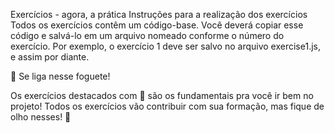 Exercícios - agora, a prática
Instruções para a realização dos exercícios
Todos os exercícios contêm um código-base. Você deverá copiar esse código e salvá-lo em um arquivo nomeado conforme o número do exercício. Por exemplo, o exercício 1 deve ser salvo no arquivo exercise1.js, e assim por diante.

🚀 Se liga nesse foguete!

Os exercícios destacados com 🚀 são os fundamentais pra você ir bem no projeto! Todos os exercícios vão contribuir com sua formação, mas fique de olho nesses! 👀
